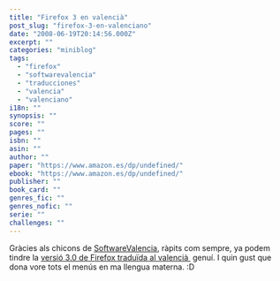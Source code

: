 ```yaml
---
title: "Firefox 3 en valencià"
post_slug: "firefox-3-en-valenciano"
date: "2008-06-19T20:14:56.000Z"
excerpt: ""
categories: "miniblog"
tags: 
  - "firefox"
  - "softwarevalencia"
  - "traducciones"
  - "valencia"
  - "valenciano"
i18n: ""
synopsis: ""
score: ""
pages: ""
isbn: ""
asin: ""
author: ""
paper: "https://www.amazon.es/dp/undefined/"
ebook: "https://www.amazon.es/dp/undefined/"
publisher: ""
book_card: ""
genres_fic: ""
genres_nofic: ""
serie: ""
challenges: ""
---
```


Gràcies als chicons de [SoftwareValencia](http://www.softwarevalencia.com/), ràpits com sempre, ya podem tindre la [versió 3.0 de Firefox traduïda al valencià ](http://www.softwarevalencia.com/mozilla/extensions/firefox-3.0.valencian.langpack.xpi) genuí. I quin gust que dona vore tots el menús en ma llengua materna. :D

